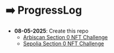 # ➡️ ProgressLog

- **08-05-2025**: Create this repo
  - [Arbiscan Section 0 NFT Challenge](https://arbiscan.io/tx/0x774584f67529ec8df42ff00cd958173a5e3b34fb6f09b747cf42f56bed870e27)
  - [Sepolia Section 0 NFT Challenge](https://sepolia.etherscan.io/tx/0x908c9e7407342853f46db16008045e2ffaac86da99dfdccaab9f88dfa714839a)
